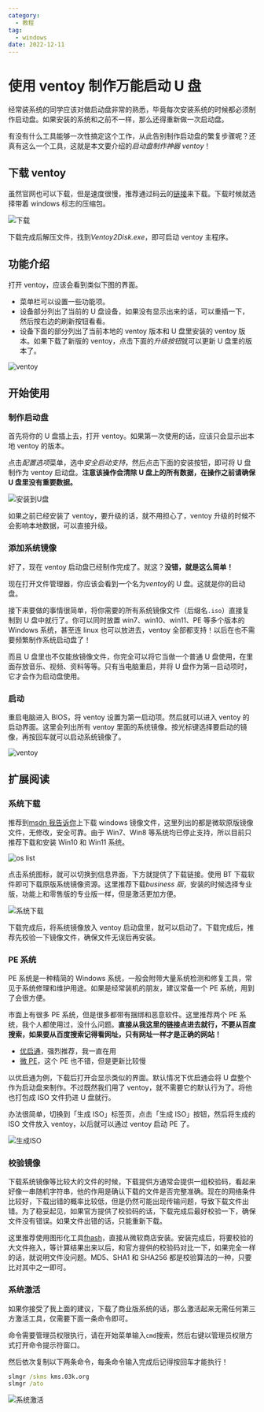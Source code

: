 ```yaml
---
category:
  - 教程
tag:
  - windows
date: 2022-12-11
---
```


# 使用 ventoy 制作万能启动 U 盘

经常装系统的同学应该对做启动盘非常的熟悉，毕竟每次安装系统的时候都必须制作启动盘。如果安装的系统和之前不一样，那么还得重新做一次启动盘。

有没有什么工具能够一次性搞定这个工作，从此告别制作启动盘的繁复步骤呢？还真有这么一个工具，这就是本文要介绍的*启动盘制作神器 ventoy*！

## 下载 ventoy

虽然官网也可以下载，但是速度很慢，推荐通过码云的[链接](https://gitee.com/longpanda/Ventoy/releases/)来下载。下载时候就选择带着 windows 标志的压缩包。

![下载](https://s2.loli.net/2025/05/03/YuB1xcDJWlN8gke.png)

下载完成后解压文件，找到*Ventoy2Disk.exe*，即可启动 ventoy 主程序。

## 功能介绍

打开 ventoy，应该会看到类似下图的界面。

- 菜单栏可以设置一些功能项。
- 设备部分列出了当前的 U 盘设备，如果没有显示出来的话，可以重插一下，然后按右边的刷新按钮看看。
- 设备下面的部分列出了当前本地的 ventoy 版本和 U 盘里安装的 ventoy 版本。如果下载了新版的 ventoy，点击下面的*升级按钮*就可以更新 U 盘里的版本了。

![ventoy](https://s2.loli.net/2025/05/03/VWQLHMiIRbB6rTy.png)

## 开始使用

### 制作启动盘

首先将你的 U 盘插上去，打开 ventoy。如果第一次使用的话，应该只会显示出本地 ventoy 的版本。

点击*配置选项*菜单，选中*安全启动支持*，然后点击下面的安装按钮，即可将 U 盘制作为 ventoy 启动盘。**注意该操作会清除 U 盘上的所有数据，在操作之前请确保 U 盘里没有重要数据。**

![安装到U盘](https://s2.loli.net/2025/05/03/AqSMmxWNBIKH51P.png)

如果之前已经安装了 ventoy，要升级的话，就不用担心了，ventoy 升级的时候不会影响本地数据，可以直接升级。

### 添加系统镜像

好了，现在 ventoy 启动盘已经制作完成了。就这？**没错，就是这么简单！**

现在打开文件管理器，你应该会看到一个名为*ventoy*的 U 盘。这就是你的启动盘。

接下来要做的事情很简单，将你需要的所有系统镜像文件（后缀名`.iso`）直接复制到 U 盘中就行了。你可以同时放置 win7、win10、win11、PE 等多个版本的 Windows 系统，甚至连 linux 也可以放进去，ventoy 全部都支持！以后在也不需要频繁制作系统启动盘了！

而且 U 盘里也不仅能放镜像文件，你完全可以将它当做一个普通 U 盘使用，在里面存放音乐、视频、资料等等。只有当电脑重启，并将 U 盘作为第一启动项时，它才会作为启动盘使用。

### 启动

重启电脑进入 BIOS，将 ventoy 设置为第一启动项。然后就可以进入 ventoy 的启动界面。这里会列出所有 ventoy 里面的系统镜像。按光标键选择要启动的镜像，再按回车就可以启动系统镜像了。

![ventoy](https://www.ventoy.net/static/img/screen/screen_bios2.png)

## 扩展阅读

### 系统下载

推荐到[msdn 我告诉你](https://next.itellyou.cn/)上下载 windows 镜像文件，这里列出的都是微软原版镜像文件，无修改，安全可靠。由于 Win7、Win8 等系统均已停止支持，所以目前只推荐下载和安装 Win10 和 Win11 系统。

![os list](https://s2.loli.net/2025/05/03/SvaKt7AzWblMnyE.png)

点击系统图标，就可以切换到信息界面，下方就提供了下载链接。使用 BT 下载软件即可下载原版系统镜像资源。这里推荐下载*business 版*，安装的时候选择专业版，功能上和零售版的专业版一样，但是激活更加方便。

![系统下载](https://s2.loli.net/2025/05/03/MGD3od8qF2IKOpE.png)

下载完成后，将系统镜像放入 ventoy 启动盘里，就可以启动了。下载完成后，推荐先校验一下镜像文件，确保文件无误后再安装。

### PE 系统

PE 系统是一种精简的 Windows 系统，一般会附带大量系统检测和修复工具，常见于系统修理和维护用途。如果是经常装机的朋友，建议常备一个 PE 系统，用到了会很方便。

市面上有很多 PE 系统，但是很多都带有捆绑和恶意软件。这里推荐两个 PE 系统，我个人都使用过，没什么问题。**直接从我这里的链接点进去就行，不要从百度搜索，如果要从百度搜索记得看网址，只有网址一样才是正确的网站！**

- [优启通](https://www.upe.net/)，强烈推荐，我一直在用
- [微 PE](https://www.wepe.com.cn/)，这个 PE 也不错，但是更新比较慢

以优启通为例，下载后打开会显示类似的界面。默认情况下优启通会将 U 盘整个作为启动盘来制作。不过既然我们用了 ventoy，就不需要它的默认行为了。将他也打包成 ISO 文件扔进 U 盘就行。

办法很简单，切换到「生成 ISO」标签页，点击「生成 ISO」按钮，然后将生成的 ISO 文件放入 ventoy，以后就可以通过 ventoy 启动 PE 了。

![生成ISO](https://s2.loli.net/2025/05/03/1wsPUJp8xjKzfrY.png)

### 校验镜像

下载系统镜像等比较大的文件的时候，下载提供方通常会提供一组校验码，看起来好像一串随机字符串，他的作用是确认下载的文件是否完整准确。现在的网络条件比较好，下载出错的概率比较低，但是仍然可能出现传输问题，导致下载文件出错。为了稳妥起见，如果官方提供了校验码的话，下载完成后最好校验一下，确保文件没有错误。如果文件出错的话，只能重新下载。

这里推荐使用图形化工具[fhash](https://apps.microsoft.com/detail/9p4clcrv93dq?hl=zh-cn&gl=TW)，直接从微软商店安装。安装完成后，将要校验的大文件拖入，等计算结果出来以后，和官方提供的校验码对比一下，如果完全一样的话，就说明文件没问题。MD5、SHA1 和 SHA256 都是校验算法的一种，只要比对其中之一即可。

### 系统激活

如果你接受了我上面的建议，下载了商业版系统的话，那么激活起来无需任何第三方激活工具，仅需要下面一条命令即可。

命令需要管理员权限执行，请在开始菜单输入`cmd`搜索，然后右键以管理员权限方式打开命令提示符窗口。

然后依次复制以下两条命令，每条命令输入完成后记得按回车才能执行！

```cmd
slmgr /skms kms.03k.org
slmgr /ato
```

![系统激活](https://s2.loli.net/2025/05/03/yXlQqew8bcUJ5Is.png)
